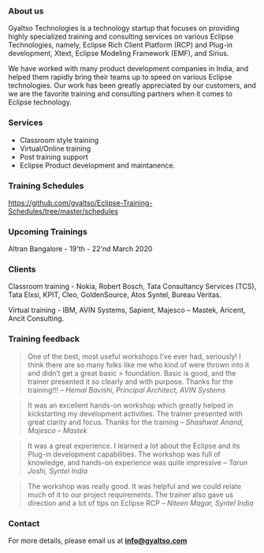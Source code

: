 ### About us

Gyaltso Technologies is a technology startup that focuses on providing highly specialized training and consulting services on various Eclipse Technologies, namely, Eclipse Rich Client Platform (RCP) and Plug-in development, Xtext, Eclipse Modeling Framework (EMF), and Sirius.

We have worked with many product development companies in India, and helped them rapidly bring their teams up to speed on various Eclipse technologies. Our work has been greatly appreciated by our customers, and we are the favorite training and consulting partners when it comes to Eclipse technology.

### Services

- Classroom style training
- Virtual/Online training
- Post training support
- Eclipse Product development and maintanence.

### Training Schedules

https://github.com/gyaltso/Eclipse-Training-Schedules/tree/master/schedules

### Upcoming Trainings

Altran Bangalore - 19'th - 22'nd March 2020

### Clients

Classroom training - Nokia, Robert Bosch, Tata Consultancy Services (TCS), Tata Elxsi, KPIT, Cleo, GoldenSource, Atos Syntel, Bureau Veritas.

Virtual training - IBM, AVIN Systems, Sapient, Majesco – Mastek, Aricent, Ancit Consulting.

### Training feedback

> One of the best, most useful workshops I’ve ever had, seriously! I think there are so many folks like me who kind of were thrown into it and didn’t get a great basic > foundation. Basic is good, and the trainer presented it so clearly and with purpose. Thanks for the training!!!
> _– Hemal Bavishi, Principal Architect, AVIN Systems_

> It was an excellent hands-on workshop which greatly helped in kickstarting my development activities. The trainer presented with great clarity and focus. Thanks for the training _– Shashwat Anand, Majesco – Mastek_

> It was a great experience. I learned a lot about the Eclipse and its Plug-in development capabilities. The workshop was full of knowledge, and hands-on experience
> was quite impressive _– Tarun Joshi, Syntel India_

> The workshop was really good. It was helpful and we could relate much of it to our project requirements. The trainer also gave us direction and a lot of tips on Eclipse RCP _– Niteen Magar, Syntel India_

### Contact

For more details, please email us at **info@gyaltso.com**

